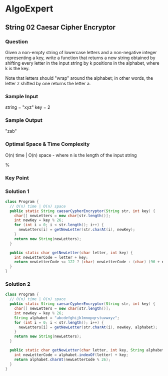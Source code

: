 # AlgoExpert

## String 02 Caesar Cipher Encryptor

### Question

Given a non-empty string of lowercase letters and a non-negative integer representing a key, write a function that returns a new string obtained by shifting every letter in the input string by k positions in the alphabet, where k is the key.

Note that letters should "wrap" around the alphabet; in other words, the letter z shifted by one returns the letter a.

### Sample Input

string = "xyz"
key = 2

### Sample Output

"zab"

### Optimal Space & Time Complexity

O(n) time | O(n) space - where n is the length of the input string

%

### Key Point

### Solution 1

```java
class Program {
  // O(n) time | O(n) space
  public static String caesarCypherEncryptor(String str, int key) {
    char[] newLetters = new char[str.length()];
    int newKey = key % 26;
    for (int i = 0; i < str.length(); i++) {
      newLetters[i] = getNewLetter(str.charAt(i), newKey);
    }
    return new String(newLetters);
  }

  public static char getNewLetter(char letter, int key) {
    int newLetterCode = letter + key;
    return newLetterCode <= 122 ? (char) newLetterCode : (char) (96 + newLetterCode % 122);
  }
}

```

### Solution 2

```java
class Program {
  // O(n) time | O(n) space
  public static String caesarCypherEncryptor(String str, int key) {
    char[] newLetters = new char[str.length()];
    int newKey = key % 26;
    String alphabet = "abcdefghijklmnopqrstuvwxyz";
    for (int i = 0; i < str.length(); i++) {
      newLetters[i] = getNewLetter(str.charAt(i), newKey, alphabet);
    }
    return new String(newLetters);
  }

  public static char getNewLetter(char letter, int key, String alphabet) {
    int newLetterCode = alphabet.indexOf(letter) + key;
    return alphabet.charAt(newLetterCode % 26);
  }
}

```
